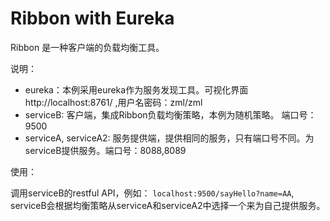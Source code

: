 # Ribbon with Eureka

Ribbon 是一种客户端的负载均衡工具。

说明：

* eureka：本例采用eureka作为服务发现工具。可视化界面 http://localhost:8761/ ,用户名密码：zml/zml
* serviceB: 客户端，集成Ribbon负载均衡策略，本例为随机策略。 端口号：9500
* serviceA, serviceA2: 服务提供端，提供相同的服务，只有端口号不同。为serviceB提供服务。端口号：8088,8089

使用：

调用serviceB的restful API，例如： ```localhost:9500/sayHello?name=AA```, serviceB会根据均衡策略从serviceA和serviceA2中选择一个来为自己提供服务。